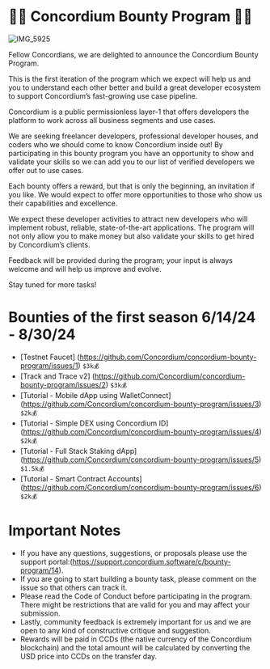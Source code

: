 # 🎉🎉 Concordium Bounty Program 🎉🎉

![IMG_5925](https://github.com/bogacyigitbasi/concordium-bounty-program/assets/110228281/7af9d211-1e52-4a54-9982-668b4600f859)

Fellow Concordians, we are delighted to announce the Concordium Bounty Program. 


This is the first iteration of the program which we expect will help us and you to understand each other better and build a great developer ecosystem to support Concordium’s fast-growing use case pipeline. 


Concordium is a public permissionless layer-1 that offers developers the platform to work across all business segments and use cases.   


We are seeking freelancer developers, professional developer houses, and coders who we should come to know Concordium inside out! By participating in this bounty program you have an opportunity to show and validate your skills so we can add you to our list of verified developers we offer out to use cases. 


Each bounty offers a reward, but that is only the beginning, an invitation if you like. We would expect to offer more opportunities to those who show us their capabilities and excellence.  


We expect these developer activities to attract new developers who will implement robust, reliable, state-of-the-art applications. The program will not only allow you to make money but also validate your skills to get hired by Concordium’s clients.  


Feedback will be provided during the program; your input is always welcome and will help us improve and evolve.
 
Stay tuned for more tasks!




# Bounties of the first season 6/14/24 - 8/30/24

- [Testnet Faucet] (https://github.com/Concordium/concordium-bounty-program/issues/1) `$3k💰`
- [Track and Trace v2] (https://github.com/Concordium/concordium-bounty-program/issues/2) `$3k💰`
- [Tutorial - Mobile dApp using WalletConnect] (https://github.com/Concordium/concordium-bounty-program/issues/3) `$2k💰`
- [Tutorial - Simple DEX using Concordium ID] (https://github.com/Concordium/concordium-bounty-program/issues/4) `$2k💰`
- [Tutorial - Full Stack Staking dApp] (https://github.com/Concordium/concordium-bounty-program/issues/5) `$1.5k💰`
- [Tutorial - Smart Contract Accounts] (https://github.com/Concordium/concordium-bounty-program/issues/6) `$2k💰`

# Important Notes

- If you have any questions, suggestions, or proposals please use the support portal:(https://support.concordium.software/c/bounty-program/14).
- If you are going to start building a bounty task, please comment on the issue so that others can track it.
- Please read the Code of Conduct before participating in the program. There might be restrictions that are valid for you and may affect your submission.
- Lastly, community feedback is extremely important for us and we are open to any kind of constructive critique and suggestion.
- Rewards will be paid in CCDs (the native currency of the Concordium blockchain) and the total amount will be calculated by converting the USD price into CCDs on the transfer day.
